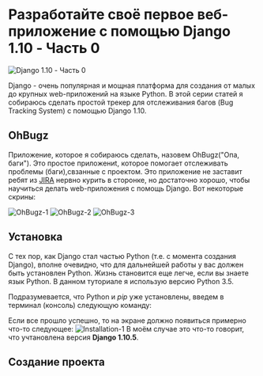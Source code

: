 # Разработайте своё первое веб-приложение с помощью Django 1.10 - Часть 0

![Django 1.10 - Часть 0](http://blog.adnansiddiqi.me/wp-content/uploads/2017/03/Screen-Shot-2017-03-11-at-11.36.10-PM-1024x499.png)

Django - очень популярная и мощная платформа для создания от малых до крупных web-приложений на языке Python. В этой серии статей я собираюсь сделать простой трекер для отслеживания багов (Bug Tracking System) с помощью  Django 1.10.

## OhBugz
Приложение, которое я собираюсь сделать, назовем OhBugz("Опа, баги"). Это простое приложениt, которое помогает отслеживать проблемы (баги),свзанные с проектом. Это приложение не заставит ребят из [JIRA](https://ru.wikipedia.org/wiki/Jira) нервно курить в сторонке, но достаточно хорошо, чтобы научиться делать web-приложения с помощь Django. Вот некоторые скрины:

![OhBugz-1](http://blog.adnansiddiqi.me/wp-content/uploads/2017/03/Screen-Shot-2017-03-12-at-12.01.34-AM.png)
![OhBugz-2](http://blog.adnansiddiqi.me/wp-content/uploads/2017/03/Welcome-to-Oh-Bugz-Issue-List.png)
![OhBugz-3](http://blog.adnansiddiqi.me/wp-content/uploads/2017/03/Welcome-to-Oh-Bugz-Add-Issue.png)

## Установка
С тех пор, как Django стал частью Python (т.е. с момента создания Django), вполне очевидно, что для дальнейшей работы у вас должен быть установлен Python. Жизнь становится еще легче, если вы знаете язык Python. В данном туториале я использую версию Python 3.5.

Подразумевается, что Python и _pip_ уже установлены, введем в терминал (консоль) следующую команду:

<pip install django>
 
 Если все прошло успешно, то на экране должно появиться примерно что-то следующее: 
 ![Installation-1](http://blog.adnansiddiqi.me/wp-content/uploads/2017/03/Screen-Shot-2017-03-12-at-12.32.21-AM.png)
 В моём случае это что-то говорит, что учтановлена версия __Django 1.10.5__.
 
 ## Создание проекта
 
 
